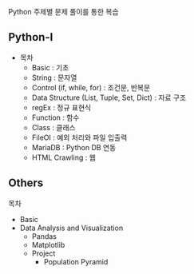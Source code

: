 Python 주제별 문제 풀이를 통한 복습
 
## Python-I 

* 목차  
  * Basic : 기초 
  * String : 문자열
  * Control (if, while, for) : 조건문, 반복문 
  * Data Structure (List, Tuple, Set, Dict) : 자료 구조 
  * regEx : 정규 표현식
  * Function : 함수
  * Class : 클래스
  * FileOI : 예외 처리와 파일 입출력
  * MariaDB : Python DB 연동
  * HTML Crawling : 웹  

## Others

목차 
* Basic
* Data Analysis and Visualization
  * Pandas
  * Matplotlib 
  * Project 
    * Population Pyramid
